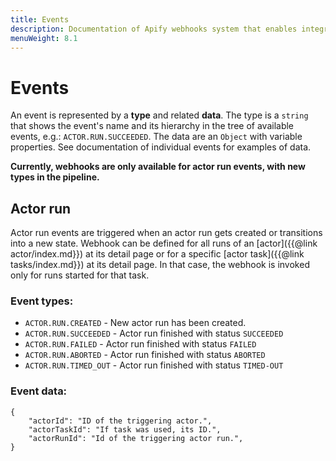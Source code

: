 ```yaml
---
title: Events
description: Documentation of Apify webhooks system that enables integration of multiple actors or external systems.
menuWeight: 8.1
---
```


# [](./webhooks#events)Events

An event is represented by a **type** and related **data**. The type is a `string` that shows the event's name and its hierarchy in the tree of available events, e.g.: `ACTOR.RUN.SUCCEEDED`. The data are an `Object` with variable properties. See documentation of individual events for examples of data.

**Currently, webhooks are only available for actor run events, with new types in the pipeline.**

## [](./webhooks#events-actor-run)Actor run

Actor run events are triggered when an actor run gets created or transitions into a new state. Webhook can be defined for all runs of an [actor]({{@link actor/index.md}}) at its detail page or for a specific [actor task]({{@link tasks/index.md}}) at its detail page. In that case, the webhook is invoked only for runs started for that task.

### Event types:

*   `ACTOR.RUN.CREATED` - New actor run has been created.
*   `ACTOR.RUN.SUCCEEDED` - Actor run finished with status `SUCCEEDED`
*   `ACTOR.RUN.FAILED` - Actor run finished with status `FAILED`
*   `ACTOR.RUN.ABORTED` - Actor run finished with status `ABORTED`
*   `ACTOR.RUN.TIMED_OUT` - Actor run finished with status `TIMED-OUT`

### Event data:

    {
        "actorId": "ID of the triggering actor.",
        "actorTaskId": "If task was used, its ID.",
        "actorRunId": "Id of the triggering actor run.",
    }
